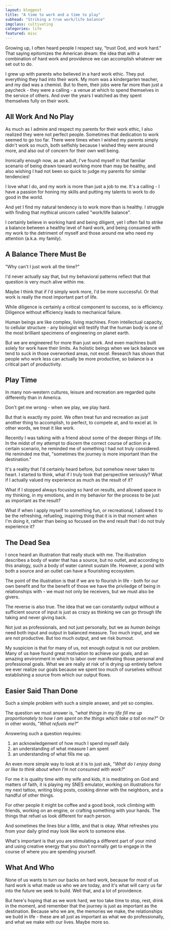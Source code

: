 ```yaml
---
layout: blogpost
title: "A time to work and a time to play"
subhead: "Striking a true work/life balance"
imgclass: cultivating
categories: life
featured: misc
---
```


Growing up, I often heard people I respect say, "trust God, and work hard." That saying epitomizes the American dream: the idea that with a combination of hard work and providence we can accomplish whatever we set out to do.

I grew up with parents who believed in a hard work ethic. They put everything they had into their work. My mom was a kindergarten teacher, and my dad was a chemist. But to them, their jobs were far more than just a paycheck - they were a calling - a venue at which to spend themselves in the service of others. And over the years I watched as they spent themselves fully on their work.

## All Work And No Play

As much as I admire and respect my parents for their work ethic, I also realized they were not perfect people. Sometimes that dedication to work seemed to go too far. There were times when I wished my parents simply didn't work so much, both selfishly because I wished they were around more, and also out of concern for their own well being.

Ironically enough now, as an adult, I've found myself in that familiar scenario of being drawn toward working more than may be healthy, and also wishing I had not been so quick to judge my parents for similar tendencies!

I love what I do, and my work is more than just a job to me. It's a calling - I have a passion for honing my skills and putting my talents to work to do good in the world.

And yet I find my natural tendency is to work more than is healthy. I struggle with finding that mythical unicorn called "work/life balance".

I certainly believe in working hard and being diligent, yet I often fail to strike a balance between a healthy level of hard work, and being consumed with my work to the detriment of myself and those around me who need my attention (a.k.a. my family).

## A Balance There Must Be

"Why can't I just work all the time?"

I'd never actually say that, but my behavioral patterns reflect that that question is very much alive within me.

Maybe I think that if I'd simply work more, I'd be more successful. Or that work is really the most important part of life.

While diligence is certainly a critical component to success, so is efficiency. Diligence without efficiency leads to mechanical failure.

Human beings are like complex, living machines. From intellectual capacity, to cellular structure - any biologist will testify that the human body is one of the most brilliant specimens of engineering on planet earth.

But we are engineered for more than just work. And even machines built solely for work have their limits. As holistic beings when we lack balance we tend to suck in those overworked areas, not excel. Research has shown that people who work less can actually be more productive, so balance is a critical part of productivity.

## Play Time

In many non-western cultures, leisure and recreation are regarded quite differently than in America.

Don't get me wrong - when we play, we play hard.

But that is exactly my point. We often treat fun and recreation as just another thing to accomplish, to perfect, to compete at, and to excel at. In other words, we treat it like work.

Recently I was talking with a friend about some of the deeper things of life. In the midst of my attempt to discern the correct course of action in a certain scenario, he reminded me of something I had not truly considered. He reminded me that, "sometimes the journey is more important than the destination."

It's a reality that I'd certainly heard before, but somehow never taken to heart. I started to think, what if I  truly took that perspective seriously? What if I actually valued my experience as much as the result of it?

What if I stopped always focusing so hard on results, and allowed space in my thinking, in my emotions, and in my behavior for the process to be just as important as the result?

What if when I apply myself to something fun, or recreational, I allowed it to be the refreshing, refueling, inspiring thing that it is in that moment when I'm doing it, rather than being so focused on the end result that I do not truly experience it?

## The Dead Sea

I once heard an illustration that really stuck with me. The illustration describes a body of water that has a source, but no outlet, and according to this analogy, such a body of water cannot sustain life. However, a pond with both a source and an outlet can have a flourishing ecosystem.

The point of the illustration is that if we are to flourish in life - both for our own benefit and for the benefit of those we have the priviledge of being in relationships with - we must not only be receivers, but we must also be givers.

The reverse is also true. The idea that we can constantly output without a sufficient source of input is just as crazy as thinking we can go through life taking and never giving back.

Not just as professionals, and not just personally, but we as *human beings* need both input and output in balanced measure. Too much input, and we are not productive. But too much output, and we risk burnout.

My suspicion is that for many of us, not enough output is not our problem. Many of us have found great motivation to achieve our goals, and an amazing environment in which to labor over manifesting those personal and professional goals. What we are really at risk of is drying up entirely before we ever realize our goals because we spent too much of ourselves without establishing a source from which our output flows.

## Easier Said Than Done

Such a simple problem with such a simple answer, and yet so complex.

The question we must answer is, "*what things in my life fill me up proportionately to how I am spent on the things which take a toll on me?*" Or in other words, "*What refuels me?*"

Answering such a question requires:
1. an acknowledgement of how much I spend myself daily
2. an understanding of what measure I am spent
3. an understanding of what fills me up.

An even more simple way to look at it is to just ask, "*What do I enjoy doing or like to think about when I'm not consumed with work?*"

For me it is quality time with my wife and kids, it is meditating on God and matters of faith, it is playing my SNES emulator, working on illustrations for my next tattoo, writing blog posts, cooking dinner with the neighbors, and a handful of other things.

For other people it might be coffee and a good book, rock climbing with friends, working on an engine, or crafting something with your hands. The things that refuel us look different for each person.

And sometimes the lines blur a little, and that is okay. What refreshes you from your daily grind may look like work to someone else.

What's important is that you are stimulating a different part of your mind and using creative energy that you don't normally get to engage in the course of where you are spending yourself.

## What And Who

None of us wants to turn our backs on hard work, because for most of us hard work is what made us who we are today, and it's what will carry us far into the future we seek to build. Well that, and a lot of providence.

But here's hoping that as we work hard, we too take time to stop, rest, drink in the moment, and remember that the journey is just as important as the destination. Because who we are, the memories we make, the relationships we build in life - these are all just as important as what we do professionally, and what we make with our lives. Maybe more so.
